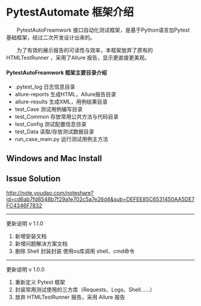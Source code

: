 # PytestAutomate 框架介绍
  
　　PytestAutoFreamwork 接口自动化测试框架，是基于Python语言加Pytest基础框架，经过二次开发设计出来的。

　　为了有效的展示报告的可读性与效率，本框架放弃了原有的 HTMLTestRunner ，采用了Allure 报告，显示更直接更美观。

#### PytestAutoFreamwork 框架主要目录介绍
* .pytest_log       日志信息目录
* allure-reports    生成HTML，Allure报告目录
* allure-results    生成XML，用例结果目录
* test_Case         测试用例编写目录
* test_Common       存放常用公共方法与代码目录
* test_Config       测试配置信息目录
* test_Data         读取/存放测试数据目录
* run_case_main.py  运行测试用例主方法 

Windows and Mac Install 
---


Issue Solution 
---

http://note.youdao.com/noteshare?id=cd6ab7fd8548b7f29a1e702c5a7e26d4&sub=DEFEE85C6531450AA5DE7FC4346F7832

---
更新说明 v 1.1.0
1. 新增安装文档
2. 新增问题解决方案文档
3. 删除 Shell 封装封装 使用os库调用 shell、cmd命令
---
更新说明 v 1.0.0
1. 重新定义 Pytest 框架
2. 封装常用测试使用的三方库（Requests、Logs、Shell……）
3. 放弃 HTMLTestRunner 报告，采用 Allure 报告
